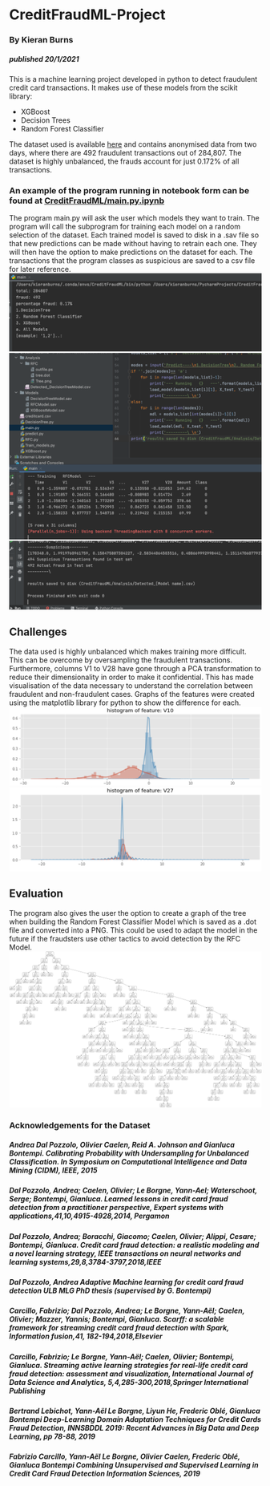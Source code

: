 # CreditFraudML-Project
### By Kieran Burns
#####      published 20/1/2021

This is a machine learning project developed in python to detect fraudulent credit card transactions.
It makes use of these models from the scikit library:
* XGBoost
* Decision Trees
* Random Forest Classifier

The dataset used is available [here](https://www.kaggle.com/mlg-ulb/creditcardfraud) and contains anonymised data from two days, where there are 492 fraudulent transactions out of 284,807. The dataset is highly unbalanced, the frauds account for just 0.172% of all transactions.

### An example of the program running in notebook form can be found at [CreditFraudML/main.py.ipynb](main.py.ipynb)

The program main.py will ask the user which models they want to train. The program will call the subprogram for training each model on a random selection of the dataset. Each trained model is saved to disk in a .sav file so that new predictions can be made without having to retrain each one. They will then have the option to make predictions on the dataset for each. The transactions that the program classes as suspicious are saved to a csv file for later reference.
!['o1'](Assets/o1.png)
!['p1'](Assets/p1.png)
!['r1'](Assets/r1.png)

## Challenges
The data used is highly unbalanced which makes training more difficult. This can be overcome by oversampling the fraudulent transactions.
Furthermore, columns V1 to V28 have gone through a PCA transformation to reduce their dimensionality in order to make it confidential. This has made visualisation of the data necessary to understand the correlation between fraudulent and non-fraudulent cases. Graphs of the features were created using the matplotlib library for python to show the difference for each.
!['V10'](Assets/V10.png)
!['V27'](Assets/V27.png)

## Evaluation

The program also gives the user the option to create a graph of the tree when building the Random Forest Classifier Model which is saved as a .dot file and converted into a PNG. This could be used to adapt the model in the future if the fraudsters use other tactics to avoid detection by the RFC Model.
!['tree'](Assets/Tree1.png)



### Acknowledgements for the Dataset

##### Andrea Dal Pozzolo, Olivier Caelen, Reid A. Johnson and Gianluca Bontempi. Calibrating Probability with Undersampling for Unbalanced Classification. In Symposium on Computational Intelligence and Data Mining (CIDM), IEEE, 2015

##### Dal Pozzolo, Andrea; Caelen, Olivier; Le Borgne, Yann-Ael; Waterschoot, Serge; Bontempi, Gianluca. Learned lessons in credit card fraud detection from a practitioner perspective, Expert systems with applications,41,10,4915-4928,2014, Pergamon

##### Dal Pozzolo, Andrea; Boracchi, Giacomo; Caelen, Olivier; Alippi, Cesare; Bontempi, Gianluca. Credit card fraud detection: a realistic modeling and a novel learning strategy, IEEE transactions on neural networks and learning systems,29,8,3784-3797,2018,IEEE

##### Dal Pozzolo, Andrea Adaptive Machine learning for credit card fraud detection ULB MLG PhD thesis (supervised by G. Bontempi)

##### Carcillo, Fabrizio; Dal Pozzolo, Andrea; Le Borgne, Yann-Aël; Caelen, Olivier; Mazzer, Yannis; Bontempi, Gianluca. Scarff: a scalable framework for streaming credit card fraud detection with Spark, Information fusion,41, 182-194,2018,Elsevier

##### Carcillo, Fabrizio; Le Borgne, Yann-Aël; Caelen, Olivier; Bontempi, Gianluca. Streaming active learning strategies for real-life credit card fraud detection: assessment and visualization, International Journal of Data Science and Analytics, 5,4,285-300,2018,Springer International Publishing

##### Bertrand Lebichot, Yann-Aël Le Borgne, Liyun He, Frederic Oblé, Gianluca Bontempi Deep-Learning Domain Adaptation Techniques for Credit Cards Fraud Detection, INNSBDDL 2019: Recent Advances in Big Data and Deep Learning, pp 78-88, 2019

##### Fabrizio Carcillo, Yann-Aël Le Borgne, Olivier Caelen, Frederic Oblé, Gianluca Bontempi Combining Unsupervised and Supervised Learning in Credit Card Fraud Detection Information Sciences, 2019
